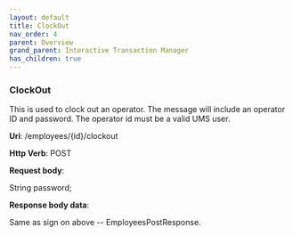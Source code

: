 ```yaml
---
layout: default
title: ClockOut
nav_order: 4
parent: Overview
grand_parent: Interactive Transaction Manager
has_children: true
---
```

### ClockOut 

This is used to clock out an operator. The message will include an
operator ID and password. The operator id must be a valid UMS user.

**Uri**: /employees/{id}/clockout

**Http Verb**: POST

**Request body**:

String password;

**Response body data**:

Same as sign on above -- EmployeesPostResponse.
